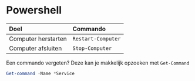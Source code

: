 # Powershell

| Doel                | Commando           |
| :------------------ | :----------------- |
| Computer herstarten | `Restart-Computer` |
| Computer afsluiten  | `Stop-Computer`    |


Een commando vergeten? Deze kan je makkelijk opzoeken met `Get-Command`

```Powershell
Get-command -Name *Service
```